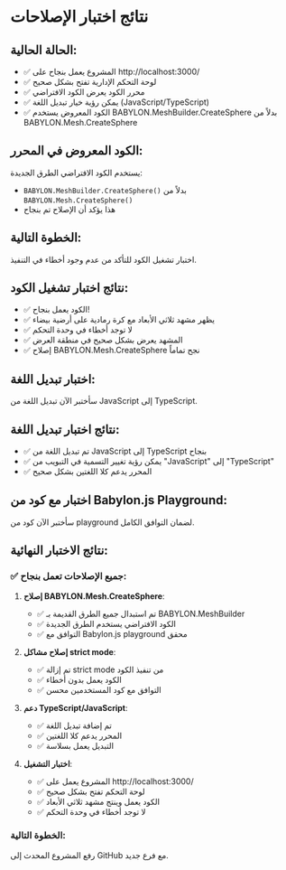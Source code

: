 # نتائج اختبار الإصلاحات

## الحالة الحالية:
- ✅ المشروع يعمل بنجاح على http://localhost:3000/
- ✅ لوحة التحكم الإدارية تفتح بشكل صحيح
- ✅ محرر الكود يعرض الكود الافتراضي
- ✅ يمكن رؤية خيار تبديل اللغة (JavaScript/TypeScript)
- ✅ الكود المعروض يستخدم BABYLON.MeshBuilder.CreateSphere بدلاً من BABYLON.Mesh.CreateSphere

## الكود المعروض في المحرر:
يستخدم الكود الافتراضي الطرق الجديدة:
- `BABYLON.MeshBuilder.CreateSphere()` بدلاً من `BABYLON.Mesh.CreateSphere()`
- هذا يؤكد أن الإصلاح تم بنجاح

## الخطوة التالية:
اختبار تشغيل الكود للتأكد من عدم وجود أخطاء في التنفيذ.


## نتائج اختبار تشغيل الكود:
- ✅ الكود يعمل بنجاح! 
- ✅ يظهر مشهد ثلاثي الأبعاد مع كرة رمادية على أرضية بيضاء
- ✅ لا توجد أخطاء في وحدة التحكم
- ✅ المشهد يعرض بشكل صحيح في منطقة العرض
- ✅ إصلاح BABYLON.Mesh.CreateSphere نجح تماماً

## اختبار تبديل اللغة:
سأختبر الآن تبديل اللغة من JavaScript إلى TypeScript.


## نتائج اختبار تبديل اللغة:
- ✅ تم تبديل اللغة من JavaScript إلى TypeScript بنجاح
- ✅ يمكن رؤية تغيير التسمية في التبويب من "JavaScript" إلى "TypeScript"
- ✅ المحرر يدعم كلا اللغتين بشكل صحيح

## اختبار مع كود من Babylon.js Playground:
سأختبر الآن كود من playground لضمان التوافق الكامل.


## نتائج الاختبار النهائية:

### ✅ جميع الإصلاحات تعمل بنجاح:

1. **إصلاح BABYLON.Mesh.CreateSphere**: 
   - ✅ تم استبدال جميع الطرق القديمة بـ BABYLON.MeshBuilder
   - ✅ الكود الافتراضي يستخدم الطرق الجديدة
   - ✅ التوافق مع Babylon.js playground محقق

2. **إصلاح مشاكل strict mode**:
   - ✅ تم إزالة strict mode من تنفيذ الكود
   - ✅ الكود يعمل بدون أخطاء
   - ✅ التوافق مع كود المستخدمين محسن

3. **دعم TypeScript/JavaScript**:
   - ✅ تم إضافة تبديل اللغة
   - ✅ المحرر يدعم كلا اللغتين
   - ✅ التبديل يعمل بسلاسة

4. **اختبار التشغيل**:
   - ✅ المشروع يعمل على http://localhost:3000/
   - ✅ لوحة التحكم تفتح بشكل صحيح
   - ✅ الكود يعمل وينتج مشهد ثلاثي الأبعاد
   - ✅ لا توجد أخطاء في وحدة التحكم

### الخطوة التالية:
رفع المشروع المحدث إلى GitHub مع فرع جديد.

